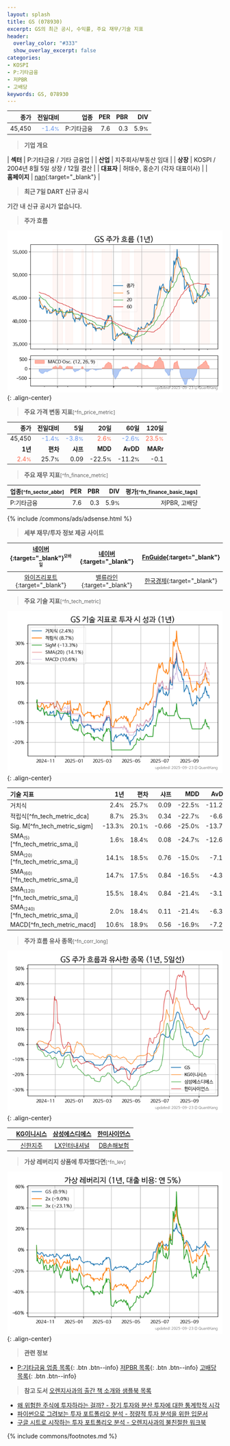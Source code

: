 ```yaml
---
layout: splash
title: GS (078930)
excerpt: GS의 최근 공시, 수익률, 주요 재무/기술 지표
header:
  overlay_color: "#333"
  show_overlay_excerpt: false
categories:
- KOSPI
- P:기타금융
- 저PBR
- 고배당
keywords: GS, 078930
---
```


| **종가** | **전일대비** | **업종** | **PER** | **PBR** | **DIV** |
| -------: | -----------: | -------: | ------: | ------: | ------: |
| 45,450 | <span style="color: cornflowerblue">-1.4<small>%</small></span> | P:기타금융 | 7.6 | 0.3 | 5.9<small>%</small> |

<!-- more -->


> **기업 개요**<a id="company"></a>

| <span style="white-space:nowrap;">**섹터**</span> | P:기타금융 / 기타 금융업 |
| <span style="white-space:nowrap;">**산업**</span> | 지주회사/부동산 임대 |
| <span style="white-space:nowrap;">**상장**</span> | KOSPI / 2004년 8월 5일 상장 / 12월 결산 |
| <span style="white-space:nowrap;">**대표자**</span> | 허태수, 홍순기 (각자 대표이사) |
| <span style="white-space:nowrap;">**홈페이지**</span> | [nan](nan){:target="_blank"} |


> **최근 7일 DART 신규 공시**<a id="dart"></a>

기간 내 신규 공시가 없습니다.


> **주가 흐름**<a id="price"></a>

![078930](/stock/images/078930.png){: .align-center}


> **주요 가격 변동 지표**<small>[^fn_price_metric]</small>

| **종가** | **전일대비** | **5일** | **20일** | **60일** | **120일** |
| -------: | -----------: | ------: | -------: | -------: | --------: |
| 45,450 | <span style="color: cornflowerblue">-1.4<small>%</small></span> | <span style="color: cornflowerblue">-3.8<small>%</small></span> | <span style="color: tomato">2.6<small>%</small></span> | <span style="color: cornflowerblue">-2.6<small>%</small></span> | <span style="color: tomato">23.5<small>%</small></span> |
| **1년** | **편차** | **샤프** | **MDD** | **AvDD** | **MARr** |
| <span style="color: tomato">2.4<small>%</small></span> | 25.7<small>%</small> | 0.09 | -22.5<small>%</small> | -11.2<small>%</small> | -0.1 |


> **주요 재무 지표**<small>[^fn_finance_metric]</small>

| **업종**<small>[^fn_sector_abbr]</small> | **PER** | **PBR** | **DIV** | **평가**<small>[^fn_finance_basic_tags]</small> |
| :--------------------------------------- | ------: | ------: | ------: | ----------------------------------------------: |
| P:기타금융 | 7.6 | 0.3 | 5.9<small>%</small> | 저PBR, 고배당 |



{% include /commons/ads/adsense.html %}

> **세부 재무/투자 정보 제공 사이트**

| [네이버](https://m.stock.naver.com/domestic/stock/078930/finance/summary){:target="_blank"}<sup><small>모바일</small></sup> | [네이버](https://finance.naver.com/item/coinfo.naver?code=078930){:target="_blank"} | [FnGuide](https://comp.fnguide.com/SVO2/ASP/SVD_Invest.asp?gicode=A078930&MenuYn=Y){:target="_blank"} |
| :---: | :---: | :---: |
| [와이즈리포트](https://comp.wisereport.co.kr/company/c1040001.aspx?cmp_cd=078930){:target="_blank"} | [밸류라인](https://www.valueline.co.kr/finance/summary/078930){:target="_blank"} | [한국경제](https://markets.hankyung.com/stock/078930/financial-summary){:target="_blank"} |


> **주요 기술 지표**<small>[^fn_tech_metric]</small>


![078930](/stock/images/078930_tech.png){: .align-center}

| **기술 지표** | **1년** | **편차** | **샤프** | **MDD** | **AvDD** |
| :------------ | ------: | -----------: | -------: | ------: | -------: |
| 거치식 | 2.4<small>%</small> | 25.7<small>%</small> | 0.09 | -22.5<small>%</small> | -11.2<small>%</small> |
| 적립식[^fn_tech_metric_dca] | 8.7<small>%</small> | 25.3<small>%</small> | 0.34 | -22.7<small>%</small> | -6.6<small>%</small> |
| Sig. M[^fn_tech_metric_sigm] | -13.3<small>%</small> | 20.1<small>%</small> | -0.66 | -25.0<small>%</small> | -13.7<small>%</small> |
| SMA<small><sub>(5)</sub></small>[^fn_tech_metric_sma_i] | 1.6<small>%</small> | 18.4<small>%</small> | 0.08 | -24.7<small>%</small> | -12.6<small>%</small> |
| SMA<small><sub>(20)</sub></small>[^fn_tech_metric_sma_i] | 14.1<small>%</small> | 18.5<small>%</small> | 0.76 | -15.0<small>%</small> | -7.1<small>%</small> |
| SMA<small><sub>(60)</sub></small>[^fn_tech_metric_sma_i] | 14.7<small>%</small> | 17.5<small>%</small> | 0.84 | -16.5<small>%</small> | -4.3<small>%</small> |
| SMA<small><sub>(120)</sub></small>[^fn_tech_metric_sma_i] | 15.5<small>%</small> | 18.4<small>%</small> | 0.84 | -21.4<small>%</small> | -3.1<small>%</small> |
| SMA<small><sub>(240)</sub></small>[^fn_tech_metric_sma_i] | 2.0<small>%</small> | 18.4<small>%</small> | 0.11 | -21.4<small>%</small> | -6.3<small>%</small> |
| MACD[^fn_tech_metric_macd] | 10.6<small>%</small> | 18.9<small>%</small> | 0.56 | -16.9<small>%</small> | -7.2<small>%</small> |


> **주가 흐름 유사 종목**<a id="corr"></a><small>[^fn_corr_long]</small>

![078930](/stock/images/078930_corr.png){: .align-center}

|       | [KG이니시스](/035600/) | [삼성에스디에스](/018260/) | [한미사이언스](/008930/) |
| :---: | :------------------------------------: | :------------------------------------: | :------------------------------------: |
|       | [신한지주](/055550/) | [LX인터내셔널](/001120/) | [DB손해보험](/005830/) |


> **가상 레버리지 상품에 투자했다면**<a id="2x"></a><small>[^fn_lev]</small>

![078930](/stock/images/078930_2x.png){: .align-center}


> **관련 정보**

- [P:기타금융 업종 목록](/stats/sector/kospi_업종_기타금융_종목/){: .btn .btn--info} [저PBR 목록](/fn/fn_low_pbr/){: .btn .btn--info} [고배당 목록](/fn/fn_high_div/){: .btn .btn--info}

> **참고 도서** [오렌지사과의 출간 책 소개와 샘플북 목록](https://kongdori.tistory.com/691)

- [왜 위험한 주식에 투자하라는 걸까? - 장기 투자와 분산 투자에 대한 통계학적 시각](https://kongdori.tistory.com/421)
- [파이썬으로 그려보는 투자 포트폴리오 분석  - 정량적 투자 분석을 위한 입문서](https://kongdori.tistory.com/643)
- [구글 시트로 시작하는 투자 포트폴리오 분석 - 오렌지사과의 불친절한 워크북](https://kongdori.tistory.com/449)


{% include commons/footnotes.md %}